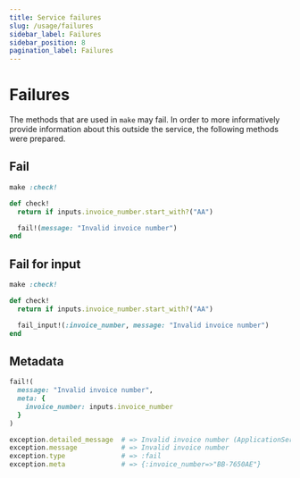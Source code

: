 ```yaml
---
title: Service failures
slug: /usage/failures
sidebar_label: Failures
sidebar_position: 8
pagination_label: Failures
---
```


# Failures

The methods that are used in `make` may fail. In order to more informatively provide information about this outside the service, the following methods were prepared.

## Fail

```ruby
make :check!

def check!
  return if inputs.invoice_number.start_with?("AA")

  fail!(message: "Invalid invoice number")
end
```

## Fail for input

```ruby
make :check!

def check!
  return if inputs.invoice_number.start_with?("AA")

  fail_input!(:invoice_number, message: "Invalid invoice number")
end
```

## Metadata

```ruby
fail!(
  message: "Invalid invoice number", 
  meta: { 
    invoice_number: inputs.invoice_number 
  }
)
```

```ruby
exception.detailed_message  # => Invalid invoice number (ApplicationService::Errors::Failure)
exception.message           # => Invalid invoice number
exception.type              # => :fail
exception.meta              # => {:invoice_number=>"BB-7650AE"}
```
